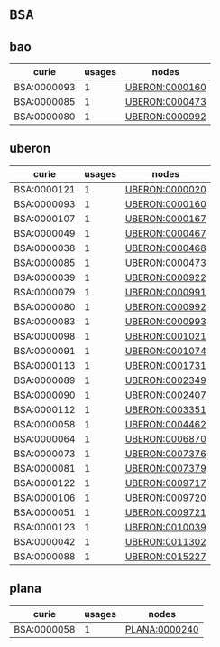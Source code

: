 # `BSA`

## bao

| curie       |   usages | nodes                                                   |
|-------------|----------|---------------------------------------------------------|
| BSA:0000093 |        1 | [UBERON:0000160](https://bioregistry.io/UBERON:0000160) |
| BSA:0000085 |        1 | [UBERON:0000473](https://bioregistry.io/UBERON:0000473) |
| BSA:0000080 |        1 | [UBERON:0000992](https://bioregistry.io/UBERON:0000992) |

## uberon

| curie       |   usages | nodes                                                   |
|-------------|----------|---------------------------------------------------------|
| BSA:0000121 |        1 | [UBERON:0000020](https://bioregistry.io/UBERON:0000020) |
| BSA:0000093 |        1 | [UBERON:0000160](https://bioregistry.io/UBERON:0000160) |
| BSA:0000107 |        1 | [UBERON:0000167](https://bioregistry.io/UBERON:0000167) |
| BSA:0000049 |        1 | [UBERON:0000467](https://bioregistry.io/UBERON:0000467) |
| BSA:0000038 |        1 | [UBERON:0000468](https://bioregistry.io/UBERON:0000468) |
| BSA:0000085 |        1 | [UBERON:0000473](https://bioregistry.io/UBERON:0000473) |
| BSA:0000039 |        1 | [UBERON:0000922](https://bioregistry.io/UBERON:0000922) |
| BSA:0000079 |        1 | [UBERON:0000991](https://bioregistry.io/UBERON:0000991) |
| BSA:0000080 |        1 | [UBERON:0000992](https://bioregistry.io/UBERON:0000992) |
| BSA:0000083 |        1 | [UBERON:0000993](https://bioregistry.io/UBERON:0000993) |
| BSA:0000098 |        1 | [UBERON:0001021](https://bioregistry.io/UBERON:0001021) |
| BSA:0000091 |        1 | [UBERON:0001074](https://bioregistry.io/UBERON:0001074) |
| BSA:0000113 |        1 | [UBERON:0001731](https://bioregistry.io/UBERON:0001731) |
| BSA:0000089 |        1 | [UBERON:0002349](https://bioregistry.io/UBERON:0002349) |
| BSA:0000090 |        1 | [UBERON:0002407](https://bioregistry.io/UBERON:0002407) |
| BSA:0000112 |        1 | [UBERON:0003351](https://bioregistry.io/UBERON:0003351) |
| BSA:0000058 |        1 | [UBERON:0004462](https://bioregistry.io/UBERON:0004462) |
| BSA:0000064 |        1 | [UBERON:0006870](https://bioregistry.io/UBERON:0006870) |
| BSA:0000073 |        1 | [UBERON:0007376](https://bioregistry.io/UBERON:0007376) |
| BSA:0000081 |        1 | [UBERON:0007379](https://bioregistry.io/UBERON:0007379) |
| BSA:0000122 |        1 | [UBERON:0009717](https://bioregistry.io/UBERON:0009717) |
| BSA:0000106 |        1 | [UBERON:0009720](https://bioregistry.io/UBERON:0009720) |
| BSA:0000051 |        1 | [UBERON:0009721](https://bioregistry.io/UBERON:0009721) |
| BSA:0000123 |        1 | [UBERON:0010039](https://bioregistry.io/UBERON:0010039) |
| BSA:0000042 |        1 | [UBERON:0011302](https://bioregistry.io/UBERON:0011302) |
| BSA:0000088 |        1 | [UBERON:0015227](https://bioregistry.io/UBERON:0015227) |

## plana

| curie       |   usages | nodes                                                 |
|-------------|----------|-------------------------------------------------------|
| BSA:0000058 |        1 | [PLANA:0000240](https://bioregistry.io/PLANA:0000240) |

